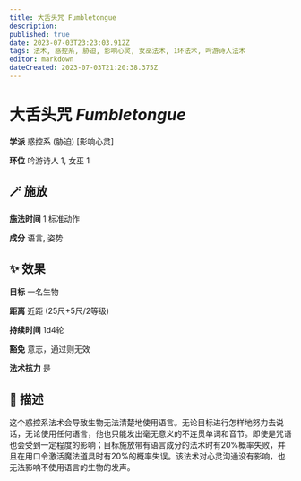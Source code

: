 ```yaml
---
title: 大舌头咒 Fumbletongue
description: 
published: true
date: 2023-07-03T23:23:03.912Z
tags: 法术, 惑控系, 胁迫, 影响心灵, 女巫法术, 1环法术, 吟游诗人法术
editor: markdown
dateCreated: 2023-07-03T21:20:38.375Z
---
```


# **大舌头咒** *Fumbletongue*

**学派** 惑控系 (胁迫) \[影响心灵\] 

**环位** 吟游诗人 1, 女巫 1

## 🪄 施放

**施法时间** 1 标准动作

**成分** 语言, 姿势

## ✨ 效果 

**目标** 一名生物 

**距离** 近距 (25尺+5尺/2等级)  

**持续时间** 1d4轮 

**豁免** 意志，通过则无效

**法术抗力** 是

## 📖 描述

这个惑控系法术会导致生物无法清楚地使用语言。无论目标进行怎样地努力去说话，无论使用任何语言，他也只能发出毫无意义的不连贯单词和音节。即使是咒语也会受到一定程度的影响；目标施放带有语言成分的法术时有20%概率失败，并且在用口令激活魔法道具时有20%的概率失误。该法术对心灵沟通没有影响，也无法影响不使用语言的生物的发声。
    